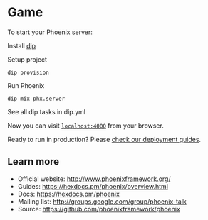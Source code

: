 # Game

To start your Phoenix server:
  
Install [dip](https://github.com/bibendi/dip)

Setup project

```shell
dip provision
```

Run Phoenix

```shell
dip mix phx.server
```

See all dip tasks in dip.yml

Now you can visit [`localhost:4000`](http://localhost:4000) from your browser.

Ready to run in production? Please [check our deployment guides](https://hexdocs.pm/phoenix/deployment.html).

## Learn more

  * Official website: http://www.phoenixframework.org/
  * Guides: https://hexdocs.pm/phoenix/overview.html
  * Docs: https://hexdocs.pm/phoenix
  * Mailing list: http://groups.google.com/group/phoenix-talk
  * Source: https://github.com/phoenixframework/phoenix
